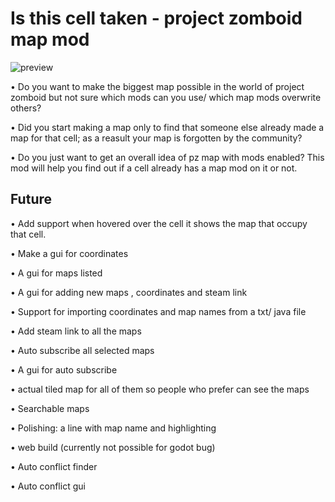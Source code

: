 # Is this cell taken - project zomboid map mod


![preview](https://github.com/RakibRyan/is_this_cell_taken__project_zomboid_map_mod/assets/85598032/4913896f-2934-4a41-aa9b-c2b481b3ae33)


• Do you want to make the biggest map possible in the world of project zomboid but not sure which mods can you use/ which map mods overwrite others?

• Did you start making a map only to find that someone else already made a map for that cell; as a reasult your map is forgotten by the community?

• Do you just want to get an overall idea of pz map with mods enabled?
This mod will help you find out if a cell already has a map mod on it or not.

## Future

• Add support when hovered over the cell it shows the map that occupy that cell.

• Make a gui for coordinates

• A gui for maps listed

• A gui for adding new maps , coordinates and steam link

• Support for importing coordinates and map names from a txt/ java file

• Add steam link to all the maps

• Auto subscribe all selected maps

• A gui for auto subscribe

• actual tiled map for all of them so people who prefer can see the maps

• Searchable maps

• Polishing: a line with map name and highlighting

• web build (currently not possible for godot bug)

• Auto conflict finder

• Auto conflict gui


